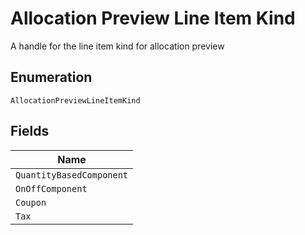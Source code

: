 
# Allocation Preview Line Item Kind

A handle for the line item kind for allocation preview

## Enumeration

`AllocationPreviewLineItemKind`

## Fields

| Name |
|  --- |
| `QuantityBasedComponent` |
| `OnOffComponent` |
| `Coupon` |
| `Tax` |

